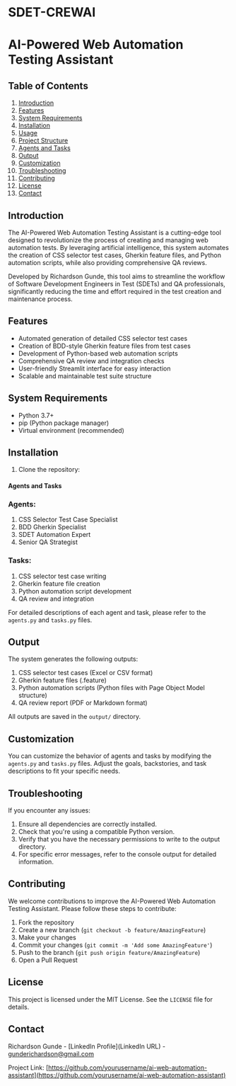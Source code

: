 # SDET-CREWAI

# AI-Powered Web Automation Testing Assistant

## Table of Contents
1. [Introduction](#introduction)
2. [Features](#features)
3. [System Requirements](#system-requirements)
4. [Installation](#installation)
5. [Usage](#usage)
6. [Project Structure](#project-structure)
7. [Agents and Tasks](#agents-and-tasks)
8. [Output](#output)
9. [Customization](#customization)
10. [Troubleshooting](#troubleshooting)
11. [Contributing](#contributing)
12. [License](#license)
13. [Contact](#contact)

## Introduction

The AI-Powered Web Automation Testing Assistant is a cutting-edge tool designed to revolutionize the process of creating and managing web automation tests. By leveraging artificial intelligence, this system automates the creation of CSS selector test cases, Gherkin feature files, and Python automation scripts, while also providing comprehensive QA reviews.

Developed by Richardson Gunde, this tool aims to streamline the workflow of Software Development Engineers in Test (SDETs) and QA professionals, significantly reducing the time and effort required in the test creation and maintenance process.

## Features

- Automated generation of detailed CSS selector test cases
- Creation of BDD-style Gherkin feature files from test cases
- Development of Python-based web automation scripts
- Comprehensive QA review and integration checks
- User-friendly Streamlit interface for easy interaction
- Scalable and maintainable test suite structure

## System Requirements

- Python 3.7+
- pip (Python package manager)
- Virtual environment (recommended)

## Installation

1. Clone the repository:

#### Agents and Tasks

### Agents:
1. CSS Selector Test Case Specialist
2. BDD Gherkin Specialist
3. SDET Automation Expert
4. Senior QA Strategist

### Tasks:
1. CSS selector test case writing
2. Gherkin feature file creation
3. Python automation script development
4. QA review and integration

For detailed descriptions of each agent and task, please refer to the `agents.py` and `tasks.py` files.

## Output

The system generates the following outputs:

1. CSS selector test cases (Excel or CSV format)
2. Gherkin feature files (.feature)
3. Python automation scripts (Python files with Page Object Model structure)
4. QA review report (PDF or Markdown format)

All outputs are saved in the `output/` directory.

## Customization

You can customize the behavior of agents and tasks by modifying the `agents.py` and `tasks.py` files. Adjust the goals, backstories, and task descriptions to fit your specific needs.

## Troubleshooting

If you encounter any issues:

1. Ensure all dependencies are correctly installed.
2. Check that you're using a compatible Python version.
3. Verify that you have the necessary permissions to write to the output directory.
4. For specific error messages, refer to the console output for detailed information.

## Contributing

We welcome contributions to improve the AI-Powered Web Automation Testing Assistant. Please follow these steps to contribute:

1. Fork the repository
2. Create a new branch (`git checkout -b feature/AmazingFeature`)
3. Make your changes
4. Commit your changes (`git commit -m 'Add some AmazingFeature'`)
5. Push to the branch (`git push origin feature/AmazingFeature`)
6. Open a Pull Request

## License

This project is licensed under the MIT License. See the `LICENSE` file for details.

## Contact

Richardson Gunde - [LinkedIn Profile](LinkedIn URL) - gunderichardson@gmail.com

Project Link: [https://github.com/yourusername/ai-web-automation-assistant](https://github.com/yourusername/ai-web-automation-assistant)
